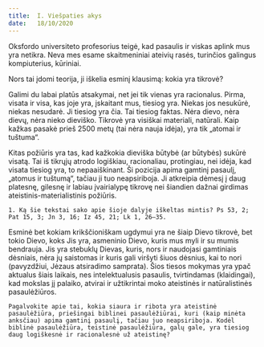 ```yaml
---
title:  I. Viešpaties akys
date:   18/10/2020
---
```


Oksfordo universiteto profesorius teigė, kad pasaulis ir viskas aplink mus yra netikra. Neva mes esame skaitmeniniai ateivių rasės, turinčios galingus kompiuterius, kūriniai.

Nors tai įdomi teorija, ji iškelia esminį klausimą: kokia yra tikrovė?

Galimi du labai platūs atsakymai, net jei tik vienas yra racionalus. Pirma, visata ir visa, kas joje yra, įskaitant mus, tiesiog yra. Niekas jos nesukūrė, niekas nesudarė. Ji tiesiog yra čia. Tai tiesiog faktas. Nėra dievo, nėra dievų, nėra nieko dieviško. Tikrovė yra visiškai materiali, natūrali. Kaip kažkas pasakė prieš 2500 metų (tai nėra nauja idėja), yra tik „atomai ir tuštuma“.

Kitas požiūris yra tas, kad kažkokia dieviška būtybė (ar būtybės) sukūrė visatą. Tai iš tikrųjų atrodo logiškiau, racionaliau, protingiau, nei idėja, kad visata tiesiog yra, to nepaaiškinant. Ši pozicija apima gamtinį pasaulį, „atomus ir tuštumą“, tačiau ji tuo neapsiriboja. Ji atkreipia dėmesį į daug platesnę, gilesnę ir labiau įvairialypę tikrovę nei šiandien dažnai girdimas ateistinis-materialistinis požiūris.

`1. Ką šie tekstai sako apie šioje dalyje iškeltas mintis? Ps 53, 2; Pat 15, 3; Jn 3, 16; Iz 45, 21; Lk 1, 26–35.`
														
Esminė bet kokiam krikščioniškam ugdymui yra ne šiaip Dievo tikrovė, bet tokio Dievo, koks Jis yra, asmeninio Dievo, kuris mus myli ir su mumis bendrauja. Jis yra stebuklų Dievas, kuris, nors ir naudojasi gamtiniais dėsniais, nėra jų saistomas ir kuris gali viršyti šiuos dėsnius, kai to nori (pavyzdžiui, Jėzaus atsiradimo samprata). Šios tiesos mokymas yra ypač aktualus šiais laikais, nes intelektualusis pasaulis, tvirtindamas (klaidingai), kad mokslas jį palaiko, atvirai ir užtikrintai moko ateistinės ir natūralistinės pasaulėžiūros.

`Pagalvokite apie tai, kokia siaura ir ribota yra ateistinė pasaulėžiūra, priešingai biblinei pasaulėžiūrai, kuri (kaip minėta anksčiau) apima gamtinį pasaulį, tačiau juo neapsiriboja. Kodėl biblinė pasaulėžiūra, teistinė pasaulėžiūra, galų gale, yra tiesiog daug logiškesnė ir racionalesnė už ateistinę?`